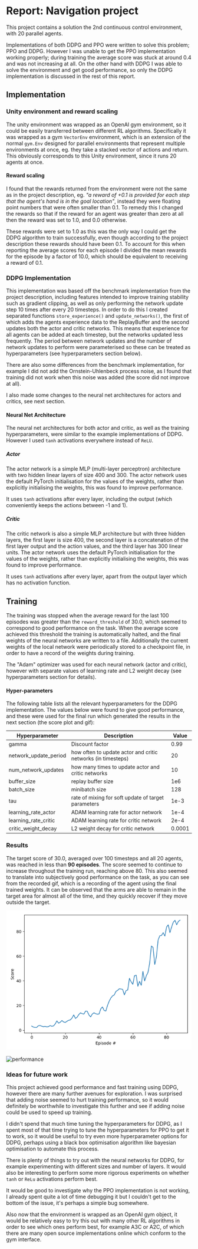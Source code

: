 # Report: Navigation project

This project contains a solution the 2nd continuous control environment, with 20 parallel agents.

Implementations of both DDPG and PPO were written to solve this problem; PPO and DDPG. However I was unable to get the 
PPO implementation working properly; during training the average score was stuck at around 0.4 
and was not increasing at all. On the other hand with DDPG I was able to solve the environment and get good performance, so only
the DDPG implementation is discussed in the rest of this report.

## Implementation
### Unity environment and reward scaling 
The unity environment was wrapped as an OpenAI gym environment, so it could be easily transferred between different
RL algorithms. Specifically it was wrapped as a gym `VectorEnv` environment, which is an extension of the normal `gym.Env`
designed for parallel environments that represent multiple environments at once, eg. they take a stacked vector of actions and 
return. This obviously corresponds to this Unity environment, since it runs 20 agents at once.

#### Reward scaling
I found that the rewards returned from the environment were not the same as in the project description, eg. 
_"a reward of +0.1 is provided for each step that the agent's hand is in the goal location"_, instead they were floating
point numbers that were often smaller than 0.1. To remedy this I changed the rewards so that if the reward for an agent was greater 
than zero at all then the reward was set to 1.0, and 0.0 otherwise.

These rewards were set to 1.0 as this was the only way I could get the DDPG algorithm to train successfully, even though
according to the project description these rewards should have been 0.1. To account for this when reporting the average scores
for each episode I divided the mean rewards for the episode by a factor of 10.0, which should be equivalent to receiving
a reward of 0.1.

### DDPG Implementation
This implementation was based off the benchmark implementation from the project description, including features intended 
to improve training stability such as gradient clipping, as well as only performing the network update step 10 times after every 20 timesteps. 
In order to do this I created separated functions `store_experience()` and `update_networks()`, the first of which adds 
the agents experience data to the ReplayBuffer and the second updates both the actor and critic networks. This means that experience 
for all agents can be added at each timestep, but the networks updated less frequently. The period between network updates and
the number of network updates to perform were parameterised so these can be treated as hyperparameters (see hyperparameters section below).

There are also some differences from the benchmark implementation, for example I did not add the Ornstein-Uhlenbeck process noise,
as I found that training did not work when this noise was added (the score did not improve at all). 

I also made some changes to the neural net architectures for actors and critics, see next section.

#### Neural Net Architecture
The neural net architectures for both actor and critic, as well as the training hyperparameters, were similar
to the example implementations of DDPG. However I used `tanh` activations everywhere instead of `ReLU`.

##### Actor
The actor network is a simple MLP (multi-layer perceptron) architecture with two hidden linear layers of size 400 and 300.
The actor network uses the default PyTorch initialisation for the values of the weights, rather than explicitly initialising
the weights, this was found to improve performance.

It uses `tanh` activations after every layer, including the output (which conveniently keeps the actions between -1 and 1).

##### Critic
The critic network is also a simple MLP architecture but with three hidden layers, the first layer is size 400, the second
layer is a concatenation of the first layer output and the action values, and the third layer has 300 linear units.
The actor network uses the default PyTorch initialisation for the values of the weights, rather than explicitly initialising
the weights, this was found to improve performance.

It uses `tanh` activations after every layer, apart from the output layer which has no activation function.

## Training 
The training was stopped when the average reward for the last 100 episodes was greater than the 
`reward_threshold` of 30.0, which seemed to correspond to good performance on the task. When the average score achieved this threshold the 
training is automatically halted, and the final weights of the neural networks are written to a file. 
Additionally the current weights of the local network were periodically stored to a checkpoint file, in order to 
have a record of the weights during training. 

The "Adam" optimizer was used for each neural network (actor and critic), however with separate values of learning rate
and L2 weight decay (see hyperparameters section for details).


#### Hyper-parameters
The following table lists all the relevant hyperparameters for the DDPG implementation. The values below were found to give good 
performance, and these were used for the final run which generated the results in the next section (the score plot and gif):

Hyperparameter | Description | Value
--- | --- | ---
gamma | Discount factor | 0.99 
network_update_period | how often to update actor and critic networks (in timesteps) | 20
num_network_updates | how many times to update actor and critic networks | 10
buffer_size | replay buffer size | 1e6
batch_size | minibatch size | 128 
tau | rate of mixing for soft update of target parameters | 1e-3
learning_rate_actor | ADAM learning rate for actor network | 1e-4 
learning_rate_critic | ADAM learning rate for critic network | 2e-4 
critic_weight_decay | L2 weight decay for critic network | 0.0001  


### Results
The target score of 30.0, averaged over 100 timesteps and all 20 agents, was reached in less than **90 episodes**. The 
score seemed to continue to increase throughout the training run, reaching above 80. This also seemed to translate into
subjectively good performance on the task, as you can see from the recorded gif, which is a recording of the agent using
the final trained weights. It can be observed that the arms are able to remain in the target area for almost all of the
time, and they quickly recover if they move outside the target.

![reward by episode](img/ddpg_results_2.png "Reward")

![performance](img/ddpg_performance.gif "DDPG agent performance")

### Ideas for future work
This project achieved good performance and fast training using DDPG, however there are many further avenues for exploration.
I was surprised that adding noise seemed to hurt training performance, so it would definitely be worthwhile to investigate this
further and see if adding noise could be used to speed up training. 

I didn't spend that much time tuning the hyperparameters for DDPG, as I spent most of that time trying to tune the hyperparameters
for PPO to get it to work, so it would be useful to try even more hyperparameter options for DDPG, perhaps using a
black box optimisation algorithm like bayesian optimisation to automate this process.

There is plenty of things to try out with the neural networks for DDPG, for example experimenting with different sizes and number of
layers. It would also be interesting to perform some more rigorous experiments on whether `tanh` or `ReLu` activations perform best.

It would be good to investigate why the PPO implementation is not working, I already spent quite a lot of time debugging it
but I couldn't get to the bottom of the issue, it's perhaps a simple bug somewhere.

Also now that the environment is wrapped as an OpenAI gym object, it would be relatively easy to try this out with many other RL algorithms
in order to see which ones perform best, for example A3C or A2C, of which there are many open source implementations online which conform
to the gym interface. 